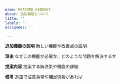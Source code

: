 ```yaml
---
name: FEATURE_REQUEST
about: 追加機能について
title: ''
labels: ''
assignees: ''

---
```


**追加機能の説明**
新しい機能や改善点の説明

**理由**
なぜこの機能が必要か、どのような問題を解決するか

**提案内容**
提案する解決策や機能の詳細

**備考**
追加で注意事項や補足情報があれば

